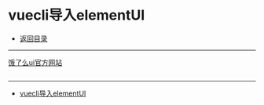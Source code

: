 # vuecli导入elementUI

- [返回目录](./README.md)

---

[饿了么ui官方网站](https://element.eleme.cn/#/zh-CN)

<section class="img-flex-box" >
  <section><img class="lazy-image" data-src="../../images/webfront/vuecli/vuecli-0074.png" alt=""></section>
  <section><img class="lazy-image" data-src="../../images/webfront/vuecli/vuecli-0075.png" alt=""></section>
  <section><img class="lazy-image" data-src="../../images/webfront/vuecli/vuecli-0076.png" alt=""></section>
  <section><img class="lazy-image" data-src="../../images/webfront/vuecli/vuecli-0077.png" alt=""></section>
</section>

---

- [vuecli导入elementUI](#vuecli导入elementui)

<!-- js处理背景和css样式 -->
<script type="module" src="https://huhuiyu.top/js/github.js"></script>
